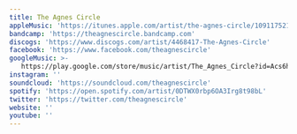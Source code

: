 ```yaml
---
title: The Agnes Circle
appleMusic: 'https://itunes.apple.com/artist/the-agnes-circle/1091175211'
bandcamp: 'https://theagnescircle.bandcamp.com'
discogs: 'https://www.discogs.com/artist/4468417-The-Agnes-Circle'
facebook: 'https://www.facebook.com/theagnescircle'
googleMusic: >-
   https://play.google.com/store/music/artist/The_Agnes_Circle?id=Acs6hfxbc2cguev7anhay3i77ni
instagram: ''
soundcloud: 'https://soundcloud.com/theagnescircle'
spotify: 'https://open.spotify.com/artist/0DTWX0rbp6OA3Irg8t98bL'
twitter: 'https://twitter.com/theagnescircle'
website: ''
youtube: ''
---
```

